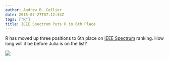 ```yaml
---
author: Andrew B. Collier
date: 2015-07-27T07:12:54Z
tags: ["R"]
title: IEEE Spectrum Puts R in 6th Place
---
```


R has moved up three positions to 6th place on [IEEE Spectrum](http://spectrum.ieee.org/computing/software/the-2015-top-ten-programming-languages) ranking. How long will it be before Julia is on the list?

<!--more-->

<img src="/img/2015/07/IEEE-Spectrum-2015.jpg">
